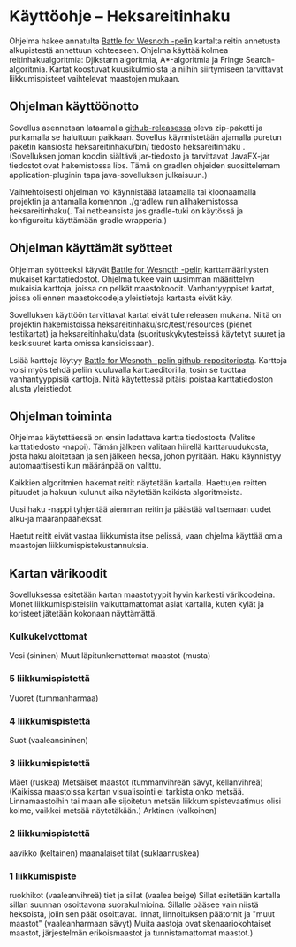 # Käyttöohje – Heksareitinhaku

Ohjelma hakee annatulta  [Battle for Wesnoth -pelin](https://www.wesnoth.org/) kartalta reitin annetusta alkupistestä annettuun kohteeseen. Ohjelma käyttää kolmea reitinhakualgoritmia: Djikstarn algoritmia, A*-algoritmia ja Fringe Search-algoritmia. Kartat koostuvat kuusikulmioista ja niihin siirtymiseen tarvittavat liikkumispisteet vaihtelevat maastojen mukaan.

## Ohjelman käyttöönotto

Sovellus asennetaan lataamalla [github-releasessa](https://github.com/helihyv/heksareitinhaku/releases/tag/loppupalautus) oleva zip-paketti ja purkamalla se haluttuun paikkaan. Sovellus käynnistetään ajamalla puretun paketin kansiosta heksareitinhaku/bin/ tiedosto heksareitinhaku . (Sovelluksen joman koodin siältävä jar-tiedosto ja tarvittavat JavaFX-jar tiedostot ovat hakemistossa libs. Tämä on gradlen ohjeiden suosittelemam application-pluginin tapa java-sovelluksen julkaisuun.)

Vaihtehtoisesti ohjelman voi käynnistäää lataamalla tai kloonaamalla projektin ja antamalla komennon ./gradlew run alihakemistossa heksareitinhaku(. Tai netbeansista jos gradle-tuki on käytössä ja ḱonfiguroitu käyttämään gradle wrapperia.)   

## Ohjelman käyttämät syötteet

Ohjelman syötteeksi käyvät [Battle for Wesnoth -pelin](https://www.wesnoth.org/) karttamääritysten mukaiset karttatiedostot. Ohjelma tukee vain uusimman määrittelyn mukaisia karttoja, joissa on pelkät maastokoodit. Vanhantyyppiset kartat, joissa oli ennen maastokoodeja yleistietoja kartasta eivät käy.

Sovelluksen käyttöön tarvittavat kartat eivät tule releasen mukana. Niitä on projektin hakemistoissa heksareitinhaku/src/test/resources (pienet testikartat) ja heksareitinhaku/data (suorituskykytesteissä käytetyt suuret ja keskisuuret karta omissa kansioissaan).

Lsiää karttoja löytyy [Battle for Wesnoth -pelin github-repositoriosta](https://github.com/wesnoth/wesnoth). Karttoja voisi myös tehdä peliin kuuluvalla karttaeditorilla, tosin se tuottaa vanhantyyppisiä karttoja. Niitä käytettessä pitäisi poistaa karttatiedoston alusta yleistiedot.

## Ohjelman toiminta

Ohjelmaa käytettäessä on ensin ladattava kartta tiedostosta (Valitse karttatiedosto -nappi). Tämän jälkeen valitaan hiirellä karttaruudukosta, josta haku aloitetaan ja sen jälkeen heksa, johon pyritään. Haku käynnistyy automaattisesti kun määränpää on valittu. 

Kaikkien algoritmien hakemat reitit näytetään kartalla. Haettujen reitten pituudet ja hakuun kulunut aika näytetään kaikista algoritmeista.

Uusi haku -nappi tyhjentää aiemman reitin ja päästää valitsemaan uudet alku-ja määränpääheksat. 

Haetut reitit eivät vastaa liikkumista itse pelissä, vaan ohjelma käyttää omia maastojen liikkumispistekustannuksia.

## Kartan värikoodit

Sovelluksessa esitetään kartan maastotyypit hyvin karkesti värikoodeina.  Monet liikkumispisteisiin vaikuttamattomat asiat kartalla, kuten kylät ja koristeet jätetään kokonaan näyttämättä.

### Kulkukelvottomat
Vesi  (sininen)
Muut läpitunkemattomat maastot (musta)

### 5 liikkumispistettä
Vuoret (tummanharmaa)

### 4 liikkumispistettä

Suot (vaaleansininen)

### 3 liikkumispistettä

Mäet (ruskea)
Metsäiset maastot (tummanvihreän sävyt, kellanvihreä)
(Kaikissa maastoissa kartan visualisointi ei tarkista onko metsää. Linnamaastoihin tai maan alle sijoitetun metsän liikkumispistevaatimus olisi kolme, vaikkei metsää näytetäkään.)
Arktinen (valkoinen)

### 2 liikkumispistettä
aavikko (keltainen)
maanalaiset tilat (suklaanruskea)

### 1 liikkumispiste
ruokhikot (vaaleanvihreä)
tiet ja sillat (vaalea beige)
Sillat esitetään kartalla sillan suunnan osoittavona suorakulmioina. Sillalle pääsee vain niistä heksoista, joiin sen päät osoittavat.
linnat, linnoituksen päätornit ja "muut maastot" (vaaleanharmaan sävyt)
 Muita aastoja ovat skenaariokohtaiset maastot, järjestelmän erikoismaastot ja tunnistamattomat maastot.)



